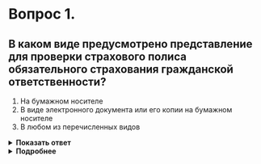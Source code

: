 # Вопрос 1.

## В каком виде предусмотрено представление для проверки страхового полиса обязательного страхования гражданской ответственности?

1. На бумажном носителе
2. В виде электронного документа или его копии на бумажном носителе
3. В любом из перечисленных видов

<details>
<summary><b>Показать ответ</b></summary>
Правильный ответ: 3
</details>
<details>
<summary><b>Подробнее</b></summary>
Согласно нового пункта Правил 2.1.1(1) ПДД, указанный страховой полис может быть предоставлен водителем на бумажном носителе, а в случае заключения такого договора в порядке, установленном п. 72 статьи и п.15 Федерального закона о страховании, в виде электронного документа или его копии на бумажном носителе.
</details>